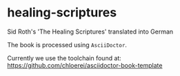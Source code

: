 # healing-scriptures
Sid Roth's 'The Healing Scriptures' translated into German

The book is processed using `AsciiDoctor`.

Currently we use the toolchain found at: https://github.com/chloerei/asciidoctor-book-template
